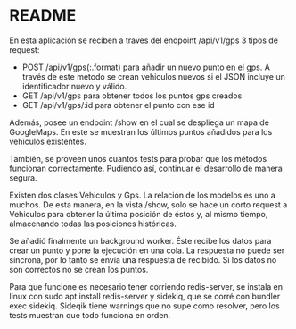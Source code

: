 # README

En esta aplicación se reciben a traves del endpoint /api/v1/gps 3 tipos de request:

* POST /api/v1/gps(:.format) para añadir un nuevo punto en el gps. A través de este metodo se crean vehiculos nuevos si el JSON incluye un identificador nuevo y válido.
* GET /api/v1/gps para obtener todos los puntos gps creados
* GET /api/v1/gps/:id para obtener el punto con ese id

Además, posee un endpoint /show en el cual se despliega un mapa de GoogleMaps. En este se muestran los últimos puntos añadidos para los vehiculos existentes.

También, se proveen unos cuantos tests para probar que los métodos funcionan correctamente. Pudiendo así, continuar el desarrollo de manera segura.

Existen dos clases Vehiculos y Gps. La relación de los modelos es uno a muchos. De esta manera, en la vista /show, solo se hace un corto request a Vehiculos para obtener la última posición de éstos y, al mismo tiempo, almacenando todas las posiciones históricas. 

Se añadió finalmente un background worker. Éste recibe los datos para crear un punto y pone la ejecución en una cola. La respuesta no puede ser sincrona, por lo tanto se envía una respuesta de recibido. Si los datos no son correctos no se crean los puntos.

Para que funcione es necesario tener corriendo redis-server, se instala en linux con sudo apt install redis-server y sidekiq, que se corré con bundler exec sidekiq. Sideqik tiene warnings que no supe como resolver, pero los tests muestran que todo funciona en orden.